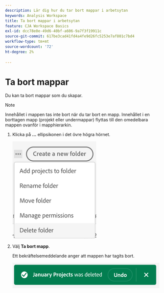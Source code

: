 ```yaml
---
description: Lär dig hur du tar bort mappar i arbetsytan
keywords: Analysis Workspace
title: Ta bort mappar i arbetsytan
feature: CJA Workspace Basics
exl-id: dcc78e0e-49d6-40bf-a606-9a7f3f19911c
source-git-commit: 617be3cad41fd4a4fe9d26fc5253e7af801c7bd4
workflow-type: tm+mt
source-wordcount: '72'
ht-degree: 2%

---
```



# Ta bort mappar

Du kan ta bort mappar som du skapar.

>[!NOTE]
>
>Innehållet i mappen tas inte bort när du tar bort en mapp. Innehållet i en borttagen mapp (projekt eller undermappar) flyttas till den omedelbara mappen ovanför i mapphierarkin.

1. Klicka på **...** ellipsikonen i det övre högra hörnet.

   ![](/help/analysis-workspace/build-workspace-project/assets/select-delete-folder.png)

1. Välj **Ta bort mapp**.

   Ett bekräftelsemeddelande anger att mappen har tagits bort.

   ![](/help/analysis-workspace/build-workspace-project/assets/deleted-folder.png)

